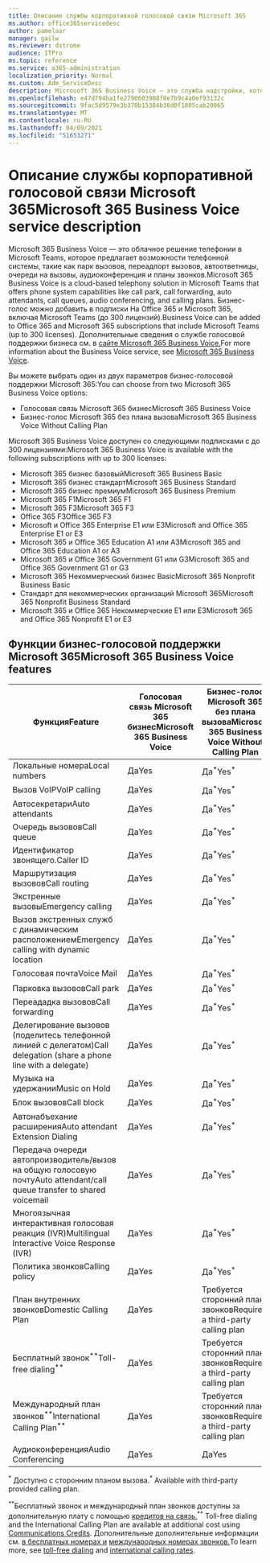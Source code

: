 ```yaml
---
title: Описание службы корпоративной голосовой связи Microsoft 365
ms.author: office365servicedesc
author: pamelaar
manager: gailw
ms.reviewer: dstrome
audience: ITPro
ms.topic: reference
ms.service: o365-administration
localization_priority: Normal
ms.custom: Adm_ServiceDesc
description: Microsoft 365 Business Voice — это служба надстройки, которая позволяет использовать Microsoft Teams для телефонных звонков. Это сочетает в себе телефонную систему, внутренний телефонный план, SMS и аудиоконференцию.
ms.openlocfilehash: e47d794ba1fe2790603908f0e7b9c4a0ef93132c
ms.sourcegitcommit: 9fac5d9579e3b370b15384b36d0f1805cab20065
ms.translationtype: MT
ms.contentlocale: ru-RU
ms.lasthandoff: 04/09/2021
ms.locfileid: "51653271"
---
```

# <a name="microsoft-365-business-voice-service-description"></a><span data-ttu-id="15067-104">Описание службы корпоративной голосовой связи Microsoft 365</span><span class="sxs-lookup"><span data-stu-id="15067-104">Microsoft 365 Business Voice service description</span></span>

<span data-ttu-id="15067-105">Microsoft 365 Business Voice — это облачное решение телефонии в Microsoft Teams, которое предлагает возможности телефонной системы, такие как парк вызовов, переадпорт вызовов, автоответницы, очереди на вызовы, аудиоконференция и планы звонков.</span><span class="sxs-lookup"><span data-stu-id="15067-105">Microsoft 365 Business Voice is a cloud-based telephony solution in Microsoft Teams that offers phone system capabilities like call park, call forwarding, auto attendants, call queues, audio conferencing, and calling plans.</span></span> <span data-ttu-id="15067-106">Бизнес-голос можно добавить в подписки На Office 365 и Microsoft 365, включая Microsoft Teams (до 300 лицензий).</span><span class="sxs-lookup"><span data-stu-id="15067-106">Business Voice can be added to Office 365 and Microsoft 365 subscriptions that include Microsoft Teams (up to 300 licenses).</span></span> <span data-ttu-id="15067-107">Дополнительные сведения о службе голосовой поддержки бизнеса см. в [сайте Microsoft 365 Business Voice.](/MicrosoftTeams/business-voice/whats-business-voice)</span><span class="sxs-lookup"><span data-stu-id="15067-107">For more information about the Business Voice service, see [Microsoft 365 Business Voice](/MicrosoftTeams/business-voice/whats-business-voice).</span></span>

<span data-ttu-id="15067-108">Вы можете выбрать один из двух параметров бизнес-голосовой поддержки Microsoft 365:</span><span class="sxs-lookup"><span data-stu-id="15067-108">You can choose from two Microsoft 365 Business Voice options:</span></span>

- <span data-ttu-id="15067-109">Голосовая связь Microsoft 365 бизнес</span><span class="sxs-lookup"><span data-stu-id="15067-109">Microsoft 365 Business Voice</span></span>
- <span data-ttu-id="15067-110">Бизнес-голос Microsoft 365 без плана вызова</span><span class="sxs-lookup"><span data-stu-id="15067-110">Microsoft 365 Business Voice Without Calling Plan</span></span>

<span data-ttu-id="15067-111">Microsoft 365 Business Voice доступен со следующими подписками с до 300 лицензиями:</span><span class="sxs-lookup"><span data-stu-id="15067-111">Microsoft 365 Business Voice is available with the following subscriptions with up to 300 licenses:</span></span>

- <span data-ttu-id="15067-112">Microsoft 365 бизнес базовый</span><span class="sxs-lookup"><span data-stu-id="15067-112">Microsoft 365 Business Basic</span></span>
- <span data-ttu-id="15067-113">Microsoft 365 бизнес стандарт</span><span class="sxs-lookup"><span data-stu-id="15067-113">Microsoft 365 Business Standard</span></span>
- <span data-ttu-id="15067-114">Microsoft 365 бизнес премиум</span><span class="sxs-lookup"><span data-stu-id="15067-114">Microsoft 365 Business Premium</span></span>
- <span data-ttu-id="15067-115">Microsoft 365 F1</span><span class="sxs-lookup"><span data-stu-id="15067-115">Microsoft 365 F1</span></span>
- <span data-ttu-id="15067-116">Microsoft 365 F3</span><span class="sxs-lookup"><span data-stu-id="15067-116">Microsoft 365 F3</span></span>
- <span data-ttu-id="15067-117">Office 365 F3</span><span class="sxs-lookup"><span data-stu-id="15067-117">Office 365 F3</span></span>
- <span data-ttu-id="15067-118">Microsoft и Office 365 Enterprise E1 или E3</span><span class="sxs-lookup"><span data-stu-id="15067-118">Microsoft and Office 365 Enterprise E1 or E3</span></span>
- <span data-ttu-id="15067-119">Microsoft 365 и Office 365 Education A1 или A3</span><span class="sxs-lookup"><span data-stu-id="15067-119">Microsoft 365 and Office 365 Education A1 or A3</span></span>
- <span data-ttu-id="15067-120">Microsoft 365 и Office 365 Government G1 или G3</span><span class="sxs-lookup"><span data-stu-id="15067-120">Microsoft 365 and Office 365 Government G1 or G3</span></span>
- <span data-ttu-id="15067-121">Microsoft 365 Некоммерческий бизнес Basic</span><span class="sxs-lookup"><span data-stu-id="15067-121">Microsoft 365 Nonprofit Business Basic</span></span>
- <span data-ttu-id="15067-122">Стандарт для некоммерческих организаций Microsoft 365</span><span class="sxs-lookup"><span data-stu-id="15067-122">Microsoft 365 Nonprofit Business Standard</span></span>
- <span data-ttu-id="15067-123">Microsoft 365 и Office 365 Некоммерческие E1 или E3</span><span class="sxs-lookup"><span data-stu-id="15067-123">Microsoft 365 and Office 365 Nonprofit E1 or E3</span></span>

## <a name="microsoft-365-business-voice-features"></a><span data-ttu-id="15067-124">Функции бизнес-голосовой поддержки Microsoft 365</span><span class="sxs-lookup"><span data-stu-id="15067-124">Microsoft 365 Business Voice features</span></span>

| <span data-ttu-id="15067-125">Функция</span><span class="sxs-lookup"><span data-stu-id="15067-125">Feature</span></span> | <span data-ttu-id="15067-126">Голосовая связь Microsoft 365 бизнес</span><span class="sxs-lookup"><span data-stu-id="15067-126">Microsoft 365 Business Voice</span></span> | <span data-ttu-id="15067-127">Бизнес-голос Microsoft 365 без плана вызова</span><span class="sxs-lookup"><span data-stu-id="15067-127">Microsoft 365 Business Voice Without Calling Plan</span></span> |
|--------------------------------------------------------|------------------------------|---------------------------------------------------|
| <span data-ttu-id="15067-128">Локальные номера</span><span class="sxs-lookup"><span data-stu-id="15067-128">Local numbers</span></span> | <span data-ttu-id="15067-129">Да</span><span class="sxs-lookup"><span data-stu-id="15067-129">Yes</span></span> | <span data-ttu-id="15067-130">Да<sup>\*</sup></span><span class="sxs-lookup"><span data-stu-id="15067-130">Yes<sup>\*</sup></span></span> |
| <span data-ttu-id="15067-131">Вызов VoIP</span><span class="sxs-lookup"><span data-stu-id="15067-131">VoIP calling</span></span> | <span data-ttu-id="15067-132">Да</span><span class="sxs-lookup"><span data-stu-id="15067-132">Yes</span></span> | <span data-ttu-id="15067-133">Да<sup>\*</sup></span><span class="sxs-lookup"><span data-stu-id="15067-133">Yes<sup>\*</sup></span></span> |
| <span data-ttu-id="15067-134">Автосекретари</span><span class="sxs-lookup"><span data-stu-id="15067-134">Auto attendants</span></span> | <span data-ttu-id="15067-135">Да</span><span class="sxs-lookup"><span data-stu-id="15067-135">Yes</span></span> | <span data-ttu-id="15067-136">Да<sup>\*</sup></span><span class="sxs-lookup"><span data-stu-id="15067-136">Yes<sup>\*</sup></span></span> |
| <span data-ttu-id="15067-137">Очередь вызовов</span><span class="sxs-lookup"><span data-stu-id="15067-137">Call queue</span></span> | <span data-ttu-id="15067-138">Да</span><span class="sxs-lookup"><span data-stu-id="15067-138">Yes</span></span> | <span data-ttu-id="15067-139">Да<sup>\*</sup></span><span class="sxs-lookup"><span data-stu-id="15067-139">Yes<sup>\*</sup></span></span> |
| <span data-ttu-id="15067-140">Идентификатор звонящего.</span><span class="sxs-lookup"><span data-stu-id="15067-140">Caller ID</span></span> | <span data-ttu-id="15067-141">Да</span><span class="sxs-lookup"><span data-stu-id="15067-141">Yes</span></span> | <span data-ttu-id="15067-142">Да<sup>\*</sup></span><span class="sxs-lookup"><span data-stu-id="15067-142">Yes<sup>\*</sup></span></span> |
| <span data-ttu-id="15067-143">Маршрутизация вызовов</span><span class="sxs-lookup"><span data-stu-id="15067-143">Call routing</span></span> | <span data-ttu-id="15067-144">Да</span><span class="sxs-lookup"><span data-stu-id="15067-144">Yes</span></span> | <span data-ttu-id="15067-145">Да<sup>\*</sup></span><span class="sxs-lookup"><span data-stu-id="15067-145">Yes<sup>\*</sup></span></span> |
| <span data-ttu-id="15067-146">Экстренные вызовы</span><span class="sxs-lookup"><span data-stu-id="15067-146">Emergency calling</span></span> | <span data-ttu-id="15067-147">Да</span><span class="sxs-lookup"><span data-stu-id="15067-147">Yes</span></span> | <span data-ttu-id="15067-148">Да<sup>\*</sup></span><span class="sxs-lookup"><span data-stu-id="15067-148">Yes<sup>\*</sup></span></span> |
| <span data-ttu-id="15067-149">Вызов экстренных служб с динамическим расположением</span><span class="sxs-lookup"><span data-stu-id="15067-149">Emergency calling with dynamic location</span></span> | <span data-ttu-id="15067-150">Да</span><span class="sxs-lookup"><span data-stu-id="15067-150">Yes</span></span> | <span data-ttu-id="15067-151">Да<sup>\*</sup></span><span class="sxs-lookup"><span data-stu-id="15067-151">Yes<sup>\*</sup></span></span> |
| <span data-ttu-id="15067-152">Голосовая почта</span><span class="sxs-lookup"><span data-stu-id="15067-152">Voice Mail</span></span> | <span data-ttu-id="15067-153">Да</span><span class="sxs-lookup"><span data-stu-id="15067-153">Yes</span></span> | <span data-ttu-id="15067-154">Да<sup>\*</sup></span><span class="sxs-lookup"><span data-stu-id="15067-154">Yes<sup>\*</sup></span></span> |
| <span data-ttu-id="15067-155">Парковка вызовов</span><span class="sxs-lookup"><span data-stu-id="15067-155">Call park</span></span> | <span data-ttu-id="15067-156">Да</span><span class="sxs-lookup"><span data-stu-id="15067-156">Yes</span></span> | <span data-ttu-id="15067-157">Да<sup>\*</sup></span><span class="sxs-lookup"><span data-stu-id="15067-157">Yes<sup>\*</sup></span></span> |
| <span data-ttu-id="15067-158">Переададка вызовов</span><span class="sxs-lookup"><span data-stu-id="15067-158">Call forwarding</span></span> | <span data-ttu-id="15067-159">Да</span><span class="sxs-lookup"><span data-stu-id="15067-159">Yes</span></span> | <span data-ttu-id="15067-160">Да<sup>\*</sup></span><span class="sxs-lookup"><span data-stu-id="15067-160">Yes<sup>\*</sup></span></span> |
| <span data-ttu-id="15067-161">Делегирование вызовов (поделитесь телефонной линией с делегатом)</span><span class="sxs-lookup"><span data-stu-id="15067-161">Call delegation (share a phone line with a delegate)</span></span> | <span data-ttu-id="15067-162">Да</span><span class="sxs-lookup"><span data-stu-id="15067-162">Yes</span></span> | <span data-ttu-id="15067-163">Да<sup>\*</sup></span><span class="sxs-lookup"><span data-stu-id="15067-163">Yes<sup>\*</sup></span></span> |
| <span data-ttu-id="15067-164">Музыка на удержании</span><span class="sxs-lookup"><span data-stu-id="15067-164">Music on Hold</span></span> | <span data-ttu-id="15067-165">Да</span><span class="sxs-lookup"><span data-stu-id="15067-165">Yes</span></span> | <span data-ttu-id="15067-166">Да<sup>\*</sup></span><span class="sxs-lookup"><span data-stu-id="15067-166">Yes<sup>\*</sup></span></span> |
| <span data-ttu-id="15067-167">Блок вызовов</span><span class="sxs-lookup"><span data-stu-id="15067-167">Call block</span></span> | <span data-ttu-id="15067-168">Да</span><span class="sxs-lookup"><span data-stu-id="15067-168">Yes</span></span> | <span data-ttu-id="15067-169">Да<sup>\*</sup></span><span class="sxs-lookup"><span data-stu-id="15067-169">Yes<sup>\*</sup></span></span> |
| <span data-ttu-id="15067-170">Автонабъехание расширения</span><span class="sxs-lookup"><span data-stu-id="15067-170">Auto attendant Extension Dialing</span></span> | <span data-ttu-id="15067-171">Да</span><span class="sxs-lookup"><span data-stu-id="15067-171">Yes</span></span> | <span data-ttu-id="15067-172">Да<sup>\*</sup></span><span class="sxs-lookup"><span data-stu-id="15067-172">Yes<sup>\*</sup></span></span> |
| <span data-ttu-id="15067-173">Передача очереди автопроизводитель/вызов на общую голосовую почту</span><span class="sxs-lookup"><span data-stu-id="15067-173">Auto attendant/call queue transfer to shared voicemail</span></span> | <span data-ttu-id="15067-174">Да</span><span class="sxs-lookup"><span data-stu-id="15067-174">Yes</span></span> | <span data-ttu-id="15067-175">Да<sup>\*</sup></span><span class="sxs-lookup"><span data-stu-id="15067-175">Yes<sup>\*</sup></span></span> |
| <span data-ttu-id="15067-176">Многоязычная интерактивная голосовая реакция (IVR)</span><span class="sxs-lookup"><span data-stu-id="15067-176">Multilingual Interactive Voice Response (IVR)</span></span> | <span data-ttu-id="15067-177">Да</span><span class="sxs-lookup"><span data-stu-id="15067-177">Yes</span></span> | <span data-ttu-id="15067-178">Да<sup>\*</sup></span><span class="sxs-lookup"><span data-stu-id="15067-178">Yes<sup>\*</sup></span></span> |
| <span data-ttu-id="15067-179">Политика звонков</span><span class="sxs-lookup"><span data-stu-id="15067-179">Calling policy</span></span> | <span data-ttu-id="15067-180">Да</span><span class="sxs-lookup"><span data-stu-id="15067-180">Yes</span></span> | <span data-ttu-id="15067-181">Да<sup>\*</sup></span><span class="sxs-lookup"><span data-stu-id="15067-181">Yes<sup>\*</sup></span></span> |
| <span data-ttu-id="15067-182">План внутренних звонков</span><span class="sxs-lookup"><span data-stu-id="15067-182">Domestic Calling Plan</span></span> | <span data-ttu-id="15067-183">Да</span><span class="sxs-lookup"><span data-stu-id="15067-183">Yes</span></span> | <span data-ttu-id="15067-184">Требуется сторонний план звонков</span><span class="sxs-lookup"><span data-stu-id="15067-184">Requires a third-party calling plan</span></span> |
| <span data-ttu-id="15067-185">Бесплатный звонок<sup>\*\*</sup></span><span class="sxs-lookup"><span data-stu-id="15067-185">Toll-free dialing<sup>\*\*</sup></span></span> | <span data-ttu-id="15067-186">Да</span><span class="sxs-lookup"><span data-stu-id="15067-186">Yes</span></span> | <span data-ttu-id="15067-187">Требуется сторонний план звонков</span><span class="sxs-lookup"><span data-stu-id="15067-187">Requires a third-party calling plan</span></span> |
| <span data-ttu-id="15067-188">Международный план звонков<sup>\*\*</sup></span><span class="sxs-lookup"><span data-stu-id="15067-188">International Calling Plan<sup>\*\*</sup></span></span> | <span data-ttu-id="15067-189">Да</span><span class="sxs-lookup"><span data-stu-id="15067-189">Yes</span></span> | <span data-ttu-id="15067-190">Требуется сторонний план звонков</span><span class="sxs-lookup"><span data-stu-id="15067-190">Requires a third-party calling plan</span></span> |
| <span data-ttu-id="15067-191">Аудиоконференция</span><span class="sxs-lookup"><span data-stu-id="15067-191">Audio Conferencing</span></span> | <span data-ttu-id="15067-192">Да</span><span class="sxs-lookup"><span data-stu-id="15067-192">Yes</span></span> | <span data-ttu-id="15067-193">Да</span><span class="sxs-lookup"><span data-stu-id="15067-193">Yes</span></span> |

<span data-ttu-id="15067-194"><sup>\*</sup> Доступно с сторонним планом вызова.</span><span class="sxs-lookup"><span data-stu-id="15067-194"><sup>\*</sup> Available with third-party provided calling plan.</span></span>

<span data-ttu-id="15067-195"><sup>\*\*</sup>Бесплатный звонок и международный план звонков доступны за дополнительную плату с помощью [кредитов на связь.](/microsoftteams/what-are-communications-credits)</span><span class="sxs-lookup"><span data-stu-id="15067-195"><sup>\*\*</sup> Toll-free dialing and the International Calling Plan are available at additional cost using [Communications Credits](/microsoftteams/what-are-communications-credits).</span></span> <span data-ttu-id="15067-196">Дополнительные дополнительные информации см. [в бесплатных номерах и](/microsoftteams/toll-free-dialing-limitations-and-restrictions) [международных номерах звонков.](https://www.microsoft.com/microsoft-365/microsoft-teams/voice-calling?rtc=1#ow-download-rates)</span><span class="sxs-lookup"><span data-stu-id="15067-196">To learn more, see [toll-free dialing](/microsoftteams/toll-free-dialing-limitations-and-restrictions) and [international calling rates](https://www.microsoft.com/microsoft-365/microsoft-teams/voice-calling?rtc=1#ow-download-rates).</span></span>